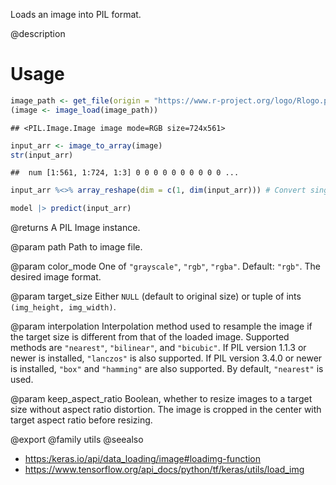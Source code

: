 Loads an image into PIL format.

@description

# Usage

```r
image_path <- get_file(origin = "https://www.r-project.org/logo/Rlogo.png")
(image <- image_load(image_path))
```

```
## <PIL.Image.Image image mode=RGB size=724x561>
```

```r
input_arr <- image_to_array(image)
str(input_arr)
```

```
##  num [1:561, 1:724, 1:3] 0 0 0 0 0 0 0 0 0 0 ...
```

```r
input_arr %<>% array_reshape(dim = c(1, dim(input_arr))) # Convert single image to a batch.
```



```r
model |> predict(input_arr)
```

@returns
    A PIL Image instance.

@param path
Path to image file.

@param color_mode
One of `"grayscale"`, `"rgb"`, `"rgba"`. Default: `"rgb"`.
The desired image format.

@param target_size
Either `NULL` (default to original size) or tuple of ints
`(img_height, img_width)`.

@param interpolation
Interpolation method used to resample the image if the
target size is different from that of the loaded image. Supported
methods are `"nearest"`, `"bilinear"`, and `"bicubic"`.
If PIL version 1.1.3 or newer is installed, `"lanczos"`
is also supported. If PIL version 3.4.0 or newer is installed,
`"box"` and `"hamming"` are also
supported. By default, `"nearest"` is used.

@param keep_aspect_ratio
Boolean, whether to resize images to a target
size without aspect ratio distortion. The image is cropped in
the center with target aspect ratio before resizing.

@export
@family utils
@seealso
+ <https:/keras.io/api/data_loading/image#loadimg-function>
+ <https://www.tensorflow.org/api_docs/python/tf/keras/utils/load_img>
